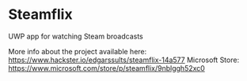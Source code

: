 # Steamflix
UWP app for watching Steam broadcasts

More info about the project available here: https://www.hackster.io/edgarssults/steamflix-14a577
Microsoft Store: https://www.microsoft.com/store/p/steamflix/9nblggh52xc0
